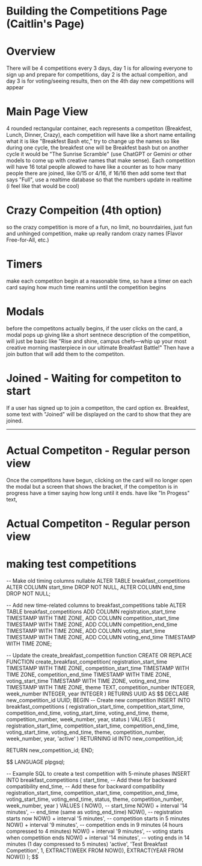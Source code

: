 # Building the Competitions Page (Caitlin's Page)

# Overview

There will be 4 competitions every 3 days, day 1 is for allowing everyone to sign up and prepare for competitions, day 2 is the actual compeition, and day 3 is for voting/seeing results, then on the 4th day new competitions will appear

# Main Page View

4 rounded rectangular container, each represents a competiton (Breakfest, Lunch, Dinner, Crazy), each competition will have like a short name entailing what it is like "Breakfest Bash etc," try to change up the names so like during one cycle, the breakfest one will be Breakfest bash but on another cycle it would be "The Sunrise Scramble" (use ChatGPT or Gemini or other models to come up with creative names that make sense). Each competition will have 16 total people allowed to have like a counter as to how many people there are joined, like 0/15 or 4/16, if 16/16 then add some text that says "Full", use a realtime database so that the numbers update in realtime (i feel like that would be cool)

# Crazy Compeition (4th option)

so the crazy competition is more of a fun, no limit, no bounrdairies, just fun and unhinged competition, make up really random crazy names (Flavor Free-for-All, etc.)

# Timers

make each competiton begin at a reasonable time, so have a timer on each card saying how much time reamins until the competition begins

# Modals

before the competitons actually begins, if the user clicks on the card, a modal pops up giving like a short sentnece description of the competition, will just be basic like "Rise and shine, campus chefs—whip up your most creative morning masterpiece in our ultimate Breakfast Battle!" Then have a join button that will add them to the competiton.

# Joined - Waiting for competiton to start

If a user has signed up to join a competiton, the card option ex. Breakfest, some text with "Joined" will be displayed on the card to show that they are joined.

---

# Actual Competiton - Regular person view

Once the competitons have begun, clicking on the card will no longer open the modal but a screen that shows the bracket, if the competiton is in progress have a timer saying how long until it ends. have like "In Progess" text,

# Actual Competiton - Regular person view

# making test competitions

-- Make old timing columns nullable
ALTER TABLE breakfast_competitions
ALTER COLUMN start_time DROP NOT NULL,
ALTER COLUMN end_time DROP NOT NULL;

-- Add new time-related columns to breakfast_competitions table
ALTER TABLE breakfast_competitions
ADD COLUMN registration_start_time TIMESTAMP WITH TIME ZONE,
ADD COLUMN competition_start_time TIMESTAMP WITH TIME ZONE,
ADD COLUMN competition_end_time TIMESTAMP WITH TIME ZONE,
ADD COLUMN voting_start_time TIMESTAMP WITH TIME ZONE,
ADD COLUMN voting_end_time TIMESTAMP WITH TIME ZONE;

-- Update the create_breakfast_competition function
CREATE OR REPLACE FUNCTION create_breakfast_competition(
registration_start_time TIMESTAMP WITH TIME ZONE,
competition_start_time TIMESTAMP WITH TIME ZONE,
competition_end_time TIMESTAMP WITH TIME ZONE,
voting_start_time TIMESTAMP WITH TIME ZONE,
voting_end_time TIMESTAMP WITH TIME ZONE,
theme TEXT,
competition_number INTEGER,
week_number INTEGER,
year INTEGER
) RETURNS UUID AS $$
DECLARE
new_competition_id UUID;
BEGIN
-- Create new competition
INSERT INTO breakfast_competitions (
registration_start_time,
competition_start_time,
competition_end_time,
voting_start_time,
voting_end_time,
theme,
competition_number,
week_number,
year,
status
) VALUES (
registration_start_time,
competition_start_time,
competition_end_time,
voting_start_time,
voting_end_time,
theme,
competition_number,
week_number,
year,
'active'
) RETURNING id INTO new_competition_id;

RETURN new_competition_id;
END;

$$
LANGUAGE plpgsql;

-- Example SQL to create a test competition with 5-minute phases
INSERT INTO breakfast_competitions (
  start_time, -- Add these for backward compatibility
  end_time,   -- Add these for backward compatibility
  registration_start_time,
  competition_start_time,
  competition_end_time,
  voting_start_time,
  voting_end_time,
  status,
  theme,
  competition_number,
  week_number,
  year
) VALUES (
  NOW(), -- start_time
  NOW() + interval '14 minutes', -- end_time (same as voting_end_time)
  NOW(), -- registration starts now
  NOW() + interval '5 minutes', -- competition starts in 5 minutes
  NOW() + interval '9 minutes', -- competition ends in 9 minutes (4 hours compressed to 4 minutes)
  NOW() + interval '9 minutes', -- voting starts when competition ends
  NOW() + interval '14 minutes', -- voting ends in 14 minutes (1 day compressed to 5 minutes)
  'active',
  'Test Breakfast Competition',
  1,
  EXTRACT(WEEK FROM NOW()),
  EXTRACT(YEAR FROM NOW())
);
$$
